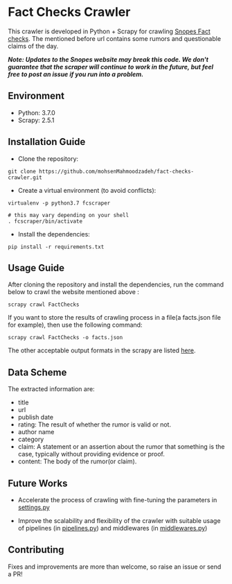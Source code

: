 # Fact Checks Crawler
This crawler is developed in Python + Scrapy for crawling [Snopes Fact checks](https://www.snopes.com/fact-check/). The mentioned before url contains some rumors and questionable claims of the day.

***Note: Updates to the Snopes website may break this code. We don't guarantee that the scraper will continue to work in the future, but feel free to post an issue if you run into a problem.***

## Environment
- Python: 3.7.0
- Scrapy: 2.5.1

## Installation Guide
- Clone the repository:
```
git clone https://github.com/mohsenMahmoodzadeh/fact-checks-crawler.git
```

- Create a virtual environment (to avoid conflicts):
```
virtualenv -p python3.7 fcscraper

# this may vary depending on your shell
. fcscraper/bin/activate 
```

- Install the dependencies:
```
pip install -r requirements.txt
```

## Usage Guide
After cloning the repository and install the dependencies, run the command below to crawl the website mentioned above :
```
scrapy crawl FactChecks
```
If you want to store the results of crawling process in a file(a facts.json file for example), then use the following command:
```
scrapy crawl FactChecks -o facts.json
```
The other acceptable output formats in the scrapy are listed [here](https://docs.scrapy.org/en/latest/topics/feed-exports.html).

## Data Scheme
The extracted information are:
- title
- url
- publish date
- rating: The result of whether the rumor is valid or not.
- author name
- category
- claim: A statement or an assertion about the rumor that something is the case, typically without providing evidence or proof.
- content: The body of the rumor(or claim).

## Future Works

- Accelerate the process of crawling with fine-tuning the parameters in [settings.py](https://github.com/mohsenMahmoodzadeh/Fact-Checks-Crawler/blob/master/snopes/snopes/settings.py)

- Improve the scalability and flexibility of the crawler with suitable usage of pipelines (in [pipelines.py](https://github.com/mohsenMahmoodzadeh/Fact-Checks-Crawler/blob/master/snopes/snopes/pipelines.py)) and middlewares (in [middlewares.py](https://github.com/mohsenMahmoodzadeh/Fact-Checks-Crawler/blob/master/snopes/snopes/middlewares.py))

## Contributing
Fixes and improvements are more than welcome, so raise an issue or send a PR!
